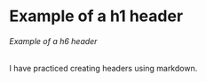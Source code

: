 # Example of a h1 header
###### Example of a h6 header
I have practiced creating headers using markdown.
